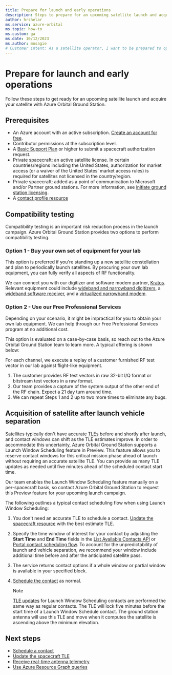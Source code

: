 ```yaml
---
title: Prepare for launch and early operations
description: Steps to prepare for an upcoming satellite launch and acquire your satellite with Azure Orbital Ground Station.
author: hrshelar
ms.service: azure-orbital
ms.topic: how-to
ms.custom: ga
ms.date: 10/12/2023
ms.author: mosagie
# Customer intent: As a satellite operator, I want to be prepared to operate my account.
---
```


# Prepare for launch and early operations

Follow these steps to get ready for an upcoming satellite launch and acquire your satellite with Azure Orbital Ground Station.

## Prerequisites

- An Azure account with an active subscription. [Create an account for free](https://azure.microsoft.com/free/?WT.mc_id=A261C142F).
- Contributor permissions at the subscription level.
- A [Basic Support Plan](https://azure.microsoft.com/support/plans/) or higher to submit a spacecraft authorization request.
- Private spacecraft: an active satellite license. In certain countries/regions including the United States, authorization for market access (or a waiver of the United States’ market access rules) is required for satellites not licensed in the country/region.
- Private spacecraft: added as a point of communication to Microsoft and/or Partner ground stations. For more information, see [initiate ground station licensing](initiate-licensing.md).
- A [contact profile resource](concepts-contact-profile.md)

## Compatibility testing

Compatibility testing is an important risk reduction process in the launch campaign. Azure Orbital Ground Station provides two options to perform compatibility testing.

### Option 1 - Buy your own set of equipment for your lab

This option is preferred if you're standing up a new satellite constellation and plan to periodically launch satellites. By procuring your own lab equipment, you can fully verify all aspects of RF functionality.

We can connect you with our digitizer and software modem partner, [Kratos](https://www.kratosdefense.com/products/space/signals/signal-processing). Relevant equipment could include [wideband and narrowband digitizers](https://www.kratosdefense.com/products/space/networks/network-devices/spectralnet?r=krtl), a [wideband software receiver](https://www.kratosdefense.com/products/space/signals/signal-processing/quantumrx), and a [virtualized narrowband modem](https://www.kratosdefense.com/products/space/satellites/ttc-devices-and-software/quantumradio).

### Option 2 - Use our Free Professional Services

Depending on your scenario, it might be impractical for you to obtain your own lab equipment. We can help through our Free Professional Services program at no additional cost.

This option is evaluated on a case-by-case basis, so reach out to the Azure Orbital Ground Station team to learn more. A typical offering is shown below:

For each channel, we execute a replay of a customer furnished RF test vector in our lab against flight-like equipment.
1. The customer provides RF test vectors in raw 32-bit I/Q format or bitstream test vectors in a raw format.
1. Our team provides a capture of the system output of the other end of the RF chain. Expect a 21 day turn around time.
1. We can repeat Steps 1 and 2 up to two more times to eliminate any bugs.

## Acquisition of satellite after launch vehicle separation

Satellites typically don't have accurate [TLEs](spacecraft-object.md#ephemeris) before and shortly after launch, and contact windows can shift as the TLE estimates improve. In order to accommodate this uncertainty, Azure Orbital Ground Station supports a Launch Window Scheduling feature in Preview. This feature allows you to reserve contact windows for this critical mission phase ahead of launch without requiring an accurate satellite TLE. You can provide as many TLE updates as needed until five minutes ahead of the scheduled contact start time.

Our team enables the Launch Window Scheduling feature manually on a per-spacecraft basis, so contact Azure Orbital Ground Station to request this Preview feature for your upcoming launch campaign.

The following outlines a typical contact scheduling flow when using Launch Window Scheduling:
1. You don't need an accurate TLE to schedule a contact. [Update the spacecraft resource](update-tle.md) with the best estimate TLE.
1. Specify the time window of interest for your contact by adjusting the **Start Time** and **End Time** fields in the [List Available Contacts API](/rest/api/orbital/azureorbitalgroundstation/spacecrafts/list-available-contacts?tabs=HTTP) or [Portal contact scheduling flow](schedule-contact.md). To account for the unpredictability of launch and vehicle separation, we recommend your window include additional time before and after the anticipated satellite pass.
1. The service returns contact options if a whole window or partial window is available in your specified block.
1. [Schedule the contact](schedule-contact.md) as normal.

   > [!NOTE]
   > [TLE updates](update-tle.md) for Launch Window Scheduling contacts are performed the same way as regular contacts. The TLE will lock five minutes before the start time of a Launch Window Schedule contact. The ground station antenna will use this TLE and move when it computes the satellite is ascending above the minimum elevation.

## Next steps

- [Schedule a contact](schedule-contact.md)
- [Update the spacecraft TLE](update-TLE.md)
- [Receive real-time antenna telemetry](receive-real-time-telemetry.md)
- [Use Azure Resource Graph queries](resource-graph-samples.md)

